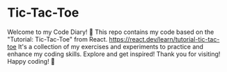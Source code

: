 # Tic-Tac-Toe
Welcome to my Code Diary! 🌟  This repo contains my code based on the "Tutorial: Tic-Tac-Toe" from React. https://react.dev/learn/tutorial-tic-tac-toe
It's a collection of my exercises and experiments to practice and enhance my coding skills. Explore and get inspired!  Thank you for visiting! Happy coding! 🚀
